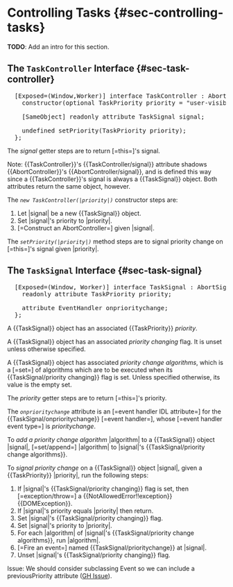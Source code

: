 Controlling Tasks {#sec-controlling-tasks}
=====================

**TODO**: Add an intro for this section.

The `TaskController` Interface {#sec-task-controller}
---------------------

<pre class='idl'>
  [Exposed=(Window,Worker)] interface TaskController : AbortController {
    constructor(optional TaskPriority priority = "user-visible");

    [SameObject] readonly attribute TaskSignal signal;

    undefined setPriority(TaskPriority priority);
  };
</pre>

The <dfn attribute for="TaskController">signal</dfn> getter steps are to return [=this=]'s <a for=AbortController>signal</a>.

Note: {{TaskController}}'s {{TaskController/signal}} attribute shadows
{{AbortController}}'s {{AbortController/signal}}, and is defined this way
since a {{TaskController}}'s signal is always a {{TaskSignal}} object. Both
attributes return the same object, however.

<div algorithm>
  The <dfn constructor for="TaskController" lt="TaskController()"><code>new TaskController(|priority|)</code></dfn> constructor steps are:

  1. Let |signal| be a new {{TaskSignal}} object.
  1. Set |signal|'s <a for=TaskSignal>priority</a> to |priority|.
  1. [=Construct an AbortController=] given |signal|.
</div>

The <dfn method for=TaskController><code>setPriority(|priority|)</code></dfn>
method steps are to <a for=TaskSignal>signal priority change</a> on [=this=]'s
<a for=AbortController>signal</a> given |priority|.


The `TaskSignal` Interface {#sec-task-signal}
---------------------

<pre class='idl'>
  [Exposed=(Window, Worker)] interface TaskSignal : AbortSignal {
    readonly attribute TaskPriority priority;

    attribute EventHandler onprioritychange;
  };
</pre>

A {{TaskSignal}} object has an associated {{TaskPriority}}
<dfn for=TaskSignal>priority</dfn>.

A {{TaskSignal}} object has an associated <dfn attribute for=TaskSignal>priority changing</dfn>
flag. It is unset unless otherwise specified.

A {{TaskSignal}} object has associated <dfn attribute for=TaskSignal>priority change algorithms</dfn>,
which is a [=set=] of algorithms which are to be executed when its
{{TaskSignal/priority changing}} flag is set. Unless specified otherwise, its value is
the empty set.

The <dfn attribute for="TaskSignal">priority</dfn> getter steps are to return [=this=]'s <a for=TaskSignal>priority</a>.

The <dfn attribute for=TaskSignal><code>onprioritychange</code></dfn> attribute
is an [=event handler IDL attribute=] for the {{TaskSignal/onprioritychange}}
[=event handler=], whose [=event handler event type=] is
<dfn event for=TaskSignal>prioritychange</dfn>.

To <dfn for="TaskSignal">add a priority change algorithm</dfn> |algorithm| to a
{{TaskSignal}} object |signal|, [=set/append=] |algorithm| to |signal|'s
{{TaskSignal/priority change algorithms}}.

<div algorithm>
  To <dfn for="TaskSignal">signal priority change</dfn> on a {{TaskSignal}}
  object |signal|, given a {{TaskPriority}} |priority|, run the following steps:

  1. If |signal|'s {{TaskSignal/priority changing}} flag is set, then [=exception/throw=] a {{NotAllowedError!!exception}}
     {{DOMException}}.
  1. If |signal|'s <a for=TaskSignal>priority</a> equals |priority| then return.
  1. Set |signal|'s {{TaskSignal/priority changing}} flag.
  1. Set |signal|'s <a for=TaskSignal>priority</a> to |priority|.
  1. <a for="list" lt="iterate">For each</a> |algorithm| of |signal|'s {{TaskSignal/priority change algorithms}}, run |algorithm|.
  1. [=Fire an event=] named {{TaskSignal/prioritychange}} at |signal|.
  1. Unset |signal|'s {{TaskSignal/priority changing}} flag.

  Issue: We should consider subclassing Event so we can include a previousPriority
  attribute (<a href=https://github.com/WICG/scheduling-apis/issues/21>GH Issue</a>).
</div>
